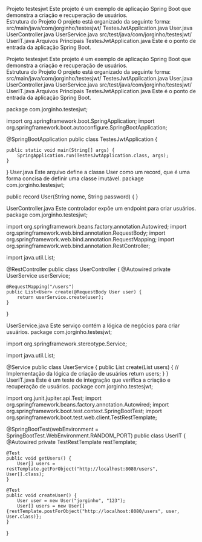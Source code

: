 Projeto testesjwt
Este projeto é um exemplo de aplicação Spring Boot que demonstra a criação e recuperação de usuários.  
Estrutura do Projeto
O projeto está organizado da seguinte forma:  
src/main/java/com/jorginho/testesjwt/
TestesJwtApplication.java
User.java
UserController.java
UserService.java
src/test/java/com/jorginho/testesjwt/
UserIT.java
Arquivos Principais
TestesJwtApplication.java
Este é o ponto de entrada da aplicação Spring Boot.

Projeto testesjwt
Este projeto é um exemplo de aplicação Spring Boot que demonstra a criação e recuperação de usuários.  
Estrutura do Projeto
O projeto está organizado da seguinte forma:  
src/main/java/com/jorginho/testesjwt/
TestesJwtApplication.java
User.java
UserController.java
UserService.java
src/test/java/com/jorginho/testesjwt/
UserIT.java
Arquivos Principais
TestesJwtApplication.java
Este é o ponto de entrada da aplicação Spring Boot.

package com.jorginho.testesjwt;

import org.springframework.boot.SpringApplication;
import org.springframework.boot.autoconfigure.SpringBootApplication;

@SpringBootApplication
public class TestesJwtApplication {

    public static void main(String[] args) {
        SpringApplication.run(TestesJwtApplication.class, args);
    }

}
User.java
Este arquivo define a classe User como um record, que é uma forma concisa de definir uma classe imutável.
package com.jorginho.testesjwt;

public record User(String nome, String password) {
}

UserController.java
Este controlador expõe um endpoint para criar usuários.
package com.jorginho.testesjwt;

import org.springframework.beans.factory.annotation.Autowired;
import org.springframework.web.bind.annotation.RequestBody;
import org.springframework.web.bind.annotation.RequestMapping;
import org.springframework.web.bind.annotation.RestController;

import java.util.List;

@RestController
public class UserController {
    @Autowired
    private UserService userService;

    @RequestMapping("/users")
    public List<User> create(@RequestBody User user) {
        return userService.create(user);
    }
}

UserService.java
Este serviço contém a lógica de negócios para criar usuários.
package com.jorginho.testesjwt;

import org.springframework.stereotype.Service;

import java.util.List;

@Service
public class UserService {
    public List<User> create(List<User> users) {
        // Implementação da lógica de criação de usuários
        return users;
    }
}
UserIT.java
Este é um teste de integração que verifica a criação e recuperação de usuários.
package com.jorginho.testesjwt;

import org.junit.jupiter.api.Test;
import org.springframework.beans.factory.annotation.Autowired;
import org.springframework.boot.test.context.SpringBootTest;
import org.springframework.boot.test.web.client.TestRestTemplate;

@SpringBootTest(webEnvironment = SpringBootTest.WebEnvironment.RANDOM_PORT)
public class UserIT {
    @Autowired
    private TestRestTemplate restTemplate;

    @Test
    public void getUsers() {
        User[] users = restTemplate.getForObject("http://localhost:8080/users", User[].class);
    }

    @Test
    public void createUser() {
        User user = new User("jorginho", "123");
        User[] users = new User[]{restTemplate.postForObject("http://localhost:8080/users", user, User.class)};
    }
}
